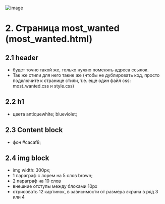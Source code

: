 ![image](https://user-images.githubusercontent.com/113675674/195980818-709e0276-7518-4de3-8235-42a8b6c47a09.png)

# 2. Страница most_wanted (most_wanted.html)  
## 2.1 header 
- будет точно такой же, только нужно поменять адреса ссылок. 
- Так же стили для него такие же (чтобы не дублировать код, просто подключите к странице стили, т.е. еще один файл css: most_wanted.css и style.css)  
## 2.2 h1 
- цвета antiquewhite; blueviolet;   
## 2.3 Content block  
- фон #cacaf8;  
## 2.4 img  block  
- img width: 300px; 
- 1 параграф с лорем на 5 слов brown;  
- 2 параграф на 10 слов  
- внешние отступы между блоками 10px  
- отрисовать 12 картинок, в зависимости от размера экрана в ряд 3 или 4
